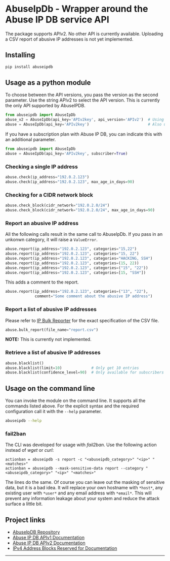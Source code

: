 # AbuseIpDb - Wrapper around the Abuse IP DB service API

The package supports APIv2.  No other API is currently available.  Uploading a
CSV report of abusive IP addresses is not yet implemented.

## Installing

```bash
pip install abuseipdb
```

## Usage as a python module

To choose between the API versions, you pass the version as the second
parameter.  Use the string APIv2 to select the API version.  This is currently
the only API supported by AbuseIPDB.

```python
from abuseipdb import AbuseIpDb
abuse_v2 = AbuseIpDb(api_key='APIv2key', api_version='APIv2')  # Using API v2
abuse = AbuseIpDb(api_key='APIv2key')                          # Also using API v2
```

If you have a subscription plan with Abuse IP DB, you can indicate this with an
additional parameter.

```python
from abuseipdb import AbuseIpDb
abuse = AbuseIpDb(api_key='APIv2key', subscriber=True)
```

### Checking a single IP address

```python
abuse.check(ip_address="192.0.2.123")
abuse.check(ip_address="192.0.2.123", max_age_in_days=90)
```

### Checking for a CIDR network block

```python
abuse.check_block(cidr_network="192.0.2.0/24")
abuse.check_block(cidr_network="192.0.2.0/24", max_age_in_days=90)
```

### Report an abusive IP address

All the following calls result in the same call to AbuseIpDb.  If you pass in
an unkonwn category, it will raise a `ValueError`.


```python
abuse.report(ip_address="192.0.2.123", categories="15,22")
abuse.report(ip_address="192.0.2.123", categories="15, 22")
abuse.report(ip_address="192.0.2.123", categories="HACKING, SSH")
abuse.report(ip_address="192.0.2.123", categories=(15, 22))
abuse.report(ip_address="192.0.2.123", categories=("15", "22"))
abuse.report(ip_address="192.0.2.123", categories=[15, "SSH"])
```

This adds a comment to the report.

```python
abuse.report(ip_address="192.0.2.123", categories=("13", "22"),
             comment="Some comment about the abusive IP address")
```

### Report a list of abusive IP addresses

Please refer to [IP Bulk Reporter](https://www.abuseipdb.com/bulk-report)
for the exact specification of the CSV file.

```python
abuse.bulk_report(file_name="report.csv")
```

**NOTE:** This is currently not implemented.

### Retrieve a list of abusive IP addresses

```python
abuse.blacklist()
abuse.blacklist(limit=10)             # Only get 10 entries
abuse.blacklist(confidence_level=90)  # Only available for subscribers
```

## Usage on the command line

You can invoke the module on the command line.  It supports all the commands
listed above.  For the explicit syntax and the required configuration call it
with the `--help` parameter.

```bash
abuseipdb --help
```

### fail2ban

The CLI was developed for usage with *fail2ban*.  Use the following action
instead of *wget* or *curl*:

```
actionban = abuseipdb -s report -c "<abuseipdb_category>" "<ip>" "<matches>"
actionban = abuseipdb --mask-sensitive-data report --category "<abuseipdb_category>" "<ip>" "<matches>"
```

The lines do the same.  Of course you can leave out the masking of sensitive
data, but it is a bad idea.  It will replace your own hostname with `*host*`,
any existing user with `*user*` and any email address with `*email*`.  This
will prevent any information leakage about your system and reduce the attack
surface a little bit.

## Project links

 * [AbuseIpDB Repository](https://github.com/vsecades/AbuseIpDb "AbuseIpDB Repository")
 * [Abuse IP DB APIv1 Documentation](https://www.abuseipdb.com/api.html)
 * [Abuse IP DB APIv2 Documentation](https://docs.abuseipdb.com/)
 * [IPv4 Address Blocks Reserved for Documentation](https://tools.ietf.org/html/rfc5737)
----
